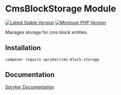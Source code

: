 # CmsBlockStorage Module
[![Latest Stable Version](https://poser.pugx.org/spryker/cms-block-storage/v/stable.svg)](https://packagist.org/packages/spryker/cms-block-storage)
[![Minimum PHP Version](https://img.shields.io/badge/php-%3E%3D%208.2-8892BF.svg)](https://php.net/)

Manages storage for cms block entities.

## Installation

```
composer require spryker/cms-block-storage
```

## Documentation

[Spryker Documentation](https://spryker.github.io)
